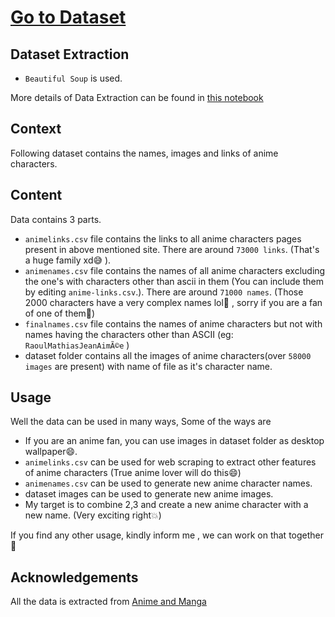 # [Go to Dataset](https://www.kaggle.com/shanmukh05/anime-names-and-image-generation)

## Dataset Extraction
- `Beautiful Soup` is used.

More details of Data Extraction can be found in [this notebook](https://github.com/shanmukh05/Datasets/blob/main/Anime-Characters/extract-anime-images.ipynb)

## Context
Following dataset contains the names, images and links of anime characters.

## Content
Data contains 3 parts.
- `animelinks.csv` file contains the links to all anime characters pages present in above mentioned site. There are around `73000 links`. (That's a huge family xd😅 ).
- `animenames.csv` file contains the names of all anime characters excluding the one's with characters other than ascii in them (You can include them by editing `anime-links.csv`.). There are around `71000 names`. (Those 2000 characters have a very complex names lol👀 , sorry if you are a fan of one of them🙁)
- `finalnames.csv` file contains the names of anime characters but not with names having the characters other than ASCII (eg: `RaoulMathiasJeanAimÃ©e` )
- dataset folder contains all the images of anime characters(over `58000 images` are present) with name of file as it's character name.

## Usage
Well the data can be used in many ways, Some of the ways are
- If you are an anime fan, you can use images in dataset folder as desktop wallpaper😄.
- `animelinks.csv` can be used for web scraping to extract other features of anime characters (True anime lover will do this😄)
- `animenames.csv` can be used to generate new anime character names.
- dataset images can be used to generate new anime images.
- My target is to combine 2,3 and create a new anime character with a new name. (Very exciting right💥)

If you find any other usage, kindly inform me , we can work on that together🙏

## Acknowledgements
All the data is extracted from [Anime and Manga](https://myanimelist.net/character.php)
